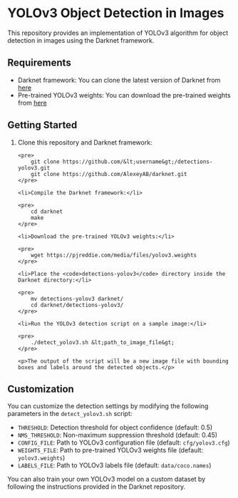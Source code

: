 <!DOCTYPE html>
<html>
<head>
	<title>YOLOv3 Object Detection in Images</title>
</head>
<body>
	<h1>YOLOv3 Object Detection in Images</h1>

<p>This repository provides an implementation of YOLOv3 algorithm for object detection in images using the Darknet framework.</p>

<h2>Requirements</h2>

<ul>
	<li>Darknet framework: You can clone the latest version of Darknet from <a href="https://github.com/AlexeyAB/darknet">here</a></li>
	<li>Pre-trained YOLOv3 weights: You can download the pre-trained weights from <a href="https://pjreddie.com/media/files/yolov3.weights">here</a></li>
</ul>

<h2>Getting Started</h2>

<ol>
	<li>Clone this repository and Darknet framework:</li>

	<pre>
		git clone https://github.com/&lt;username&gt;/detections-yolov3.git
		git clone https://github.com/AlexeyAB/darknet.git
	</pre>

	<li>Compile the Darknet framework:</li>

	<pre>
		cd darknet
		make
	</pre>

	<li>Download the pre-trained YOLOv3 weights:</li>

	<pre>
		wget https://pjreddie.com/media/files/yolov3.weights
	</pre>

	<li>Place the <code>detections-yolov3</code> directory inside the Darknet directory:</li>

	<pre>
		mv detections-yolov3 darknet/
		cd darknet/detections-yolov3/
	</pre>

	<li>Run the YOLOv3 detection script on a sample image:</li>

	<pre>
		./detect_yolov3.sh &lt;path_to_image_file&gt;
	</pre>

	<p>The output of the script will be a new image file with bounding boxes and labels around the detected objects.</p>
</ol>

<h2>Customization</h2>

<p>You can customize the detection settings by modifying the following parameters in the <code>detect_yolov3.sh</code> script:</p>

<ul>
	<li><code>THRESHOLD</code>: Detection threshold for object confidence (default: 0.5)</li>
	<li><code>NMS_THRESHOLD</code>: Non-maximum suppression threshold (default: 0.45)</li>
	<li><code>CONFIG_FILE</code>: Path to YOLOv3 configuration file (default: <code>cfg/yolov3.cfg</code>)</li>
	<li><code>WEIGHTS_FILE</code>: Path to pre-trained YOLOv3 weights file (default: <code>yolov3.weights</code>)</li>
	<li><code>LABELS_FILE</code>: Path to YOLOv3 labels file (default: <code>data/coco.names</code>)</li>
</ul>

<p>You can also train your own YOLOv3 model on a custom dataset by following the instructions provided in the Darknet repository.</p>

</body>
</html>



